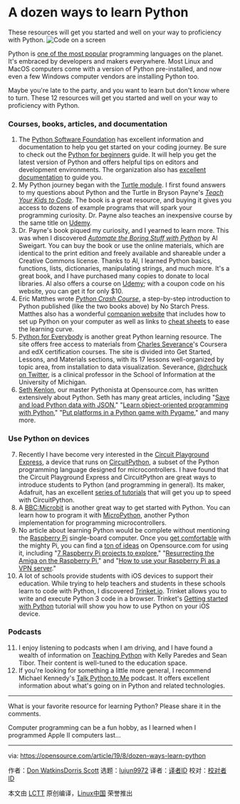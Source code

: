 [#]: collector: (lujun9972)
[#]: translator: ( )
[#]: reviewer: ( )
[#]: publisher: ( )
[#]: url: ( )
[#]: subject: (A dozen ways to learn Python)
[#]: via: (https://opensource.com/article/19/8/dozen-ways-learn-python)
[#]: author: (Don WatkinsDorris Scott https://opensource.com/users/don-watkinshttps://opensource.com/users/don-watkinshttps://opensource.com/users/chris-engelhardthttps://opensource.com/users/momiji15https://opensource.com/users/asingh31https://opensource.com/users/pshapirohttps://opensource.com/users/greg-phttps://opensource.com/users/don-watkinshttps://opensource.com/users/holmjahttps://opensource.com/users/don-watkins)

A dozen ways to learn Python
======
These resources will get you started and well on your way to proficiency
with Python.
![Code on a screen][1]

Python is [one of the most popular][2] programming languages on the planet. It's embraced by developers and makers everywhere. Most Linux and MacOS computers come with a version of Python pre-installed, and now even a few Windows computer vendors are installing Python too.

Maybe you're late to the party, and you want to learn but don't know where to turn. These 12 resources will get you started and well on your way to proficiency with Python.

### Courses, books, articles, and documentation

  1. The [Python Software Foundation][3] has excellent information and documentation to help you get started on your coding journey. Be sure to check out the [Python for beginners][4] guide. It will help you get the latest version of Python and offers helpful tips on editors and development environments. The organization also has [excellent documentation][5] to guide you.
  2. My Python journey began with the [Turtle module][6]. I first found answers to my questions about Python and the Turtle in Bryson Payne's _[Teach Your Kids to Code][7]_. The book is a great resource, and buying it gives you access to dozens of example programs that will spark your programming curiosity. Dr. Payne also teaches an inexpensive course by the same title on [Udemy][8].
  3. Dr. Payne's book piqued my curiosity, and I yearned to learn more. This was when I discovered _[Automate the Boring Stuff with Python][9]_ by Al Sweigart. You can buy the book or use the online materials, which are identical to the print edition and freely available and shareable under a Creative Commons license. Thanks to Al, I learned Python basics, functions, lists, dictionaries, manipulating strings, and much more. It's a great book, and I have purchased many copies to donate to local libraries. Al also offers a course on [Udemy][10]; with a coupon code on his website, you can get it for only $10.
  4. Eric Matthes wrote _[Python Crash Course][11]_, a step-by-step introduction to Python published (like the two books above) by No Starch Press. Matthes also has a wonderful [companion website][12] that includes how to set up Python on your computer as well as links to [cheat sheets][13] to ease the learning curve.
  5. [Python for Everybody][14] is another great Python learning resource. The site offers free access to materials from [Charles Severance][15]'s Coursera and edX certification courses. The site is divided into Get Started, Lessons, and Materials sections, with its 17 lessons well-organized by topic area, from installation to data visualization. Severance, [@drchuck on Twitter][16], is a clinical professor in the School of Information at the University of Michigan.
  6. [Seth Kenlon][17], our master Pythonista at Opensource.com, has written extensively about Python. Seth has many great articles, including "[Save and load Python data with JSON][18]," "[Learn object-oriented programming with Python][19]," "[Put platforms in a Python game with Pygame][20]," and many more.



### Use Python on devices

  7. Recently I have become very interested in the [Circuit Playground Express][21], a device that runs on [CircuitPython][22], a subset of the Python programming language designed for microcontrollers. I have found that the Circuit Playground Express and CircuitPython are great ways to introduce students to Python (and programming in general). Its maker, Adafruit, has an excellent [series of tutorials][23] that will get you up to speed with CircuitPython.
  8. A [BBC:Microbit][24] is another great way to get started with Python. You can learn how to program it with [MicroPython][25], another Python implementation for programming microcontrollers.
  9. No article about learning Python would be complete without mentioning the [Raspberry Pi][26] single-board computer. Once you [get comfortable][27] with the mighty Pi, you can find a [ton of ideas][28] on Opensource.com for using it, including "[7 Raspberry Pi projects to explore][29]," "[Resurrecting the Amiga on the Raspberry Pi][30]," and "[How to use your Raspberry Pi as a VPN server][31]."
  10. A lot of schools provide students with iOS devices to support their education. While trying to help teachers and students in these schools learn to code with Python, I discovered [Trinket.io][32]. Trinket allows you to write and execute Python 3 code in a browser. Trinket's [Getting started with Python][33] tutorial will show you how to use Python on your iOS device.



### Podcasts

  11. I enjoy listening to podcasts when I am driving, and I have found a wealth of information on [Teaching Python][34] with Kelly Paredes and Sean Tibor. Their content is well-tuned to the education space.
  12. If you're looking for something a little more general, I recommend Michael Kennedy's [Talk Python to Me][35] podcast. It offers excellent information about what's going on in Python and related technologies.



* * *

What is your favorite resource for learning Python? Please share it in the comments.

Computer programming can be a fun hobby, as I learned when I programmed Apple II computers last...

--------------------------------------------------------------------------------

via: https://opensource.com/article/19/8/dozen-ways-learn-python

作者：[Don WatkinsDorris Scott][a]
选题：[lujun9972][b]
译者：[译者ID](https://github.com/译者ID)
校对：[校对者ID](https://github.com/校对者ID)

本文由 [LCTT](https://github.com/LCTT/TranslateProject) 原创编译，[Linux中国](https://linux.cn/) 荣誉推出

[a]: https://opensource.com/users/don-watkinshttps://opensource.com/users/don-watkinshttps://opensource.com/users/chris-engelhardthttps://opensource.com/users/momiji15https://opensource.com/users/asingh31https://opensource.com/users/pshapirohttps://opensource.com/users/greg-phttps://opensource.com/users/don-watkinshttps://opensource.com/users/holmjahttps://opensource.com/users/don-watkins
[b]: https://github.com/lujun9972
[1]: https://opensource.com/sites/default/files/styles/image-full-size/public/lead-images/programming_code_screen_display.jpg?itok=2HMTzqz0 (Code on a screen)
[2]: https://insights.stackoverflow.com/survey/2019#most-popular-technologies
[3]: https://www.python.org/
[4]: https://www.python.org/about/gettingstarted/
[5]: https://docs.python.org/3/
[6]: https://opensource.com/life/15/8/python-turtle-graphics
[7]: https://opensource.com/education/15/9/review-bryson-payne-teach-your-kids-code
[8]: https://www.udemy.com/teach-your-kids-to-code/
[9]: https://automatetheboringstuff.com/
[10]: https://www.udemy.com/automate/?couponCode=PAY_10_DOLLARS
[11]: https://nostarch.com/pythoncrashcourse2e
[12]: https://ehmatthes.github.io/pcc/
[13]: https://ehmatthes.github.io/pcc/cheatsheets/README.html
[14]: https://www.py4e.com/
[15]: http://www.dr-chuck.com/dr-chuck/resume/bio.htm
[16]: https://twitter.com/drchuck/
[17]: https://opensource.com/users/seth
[18]: https://opensource.com/article/19/7/save-and-load-data-python-json
[19]: https://opensource.com/article/19/7/get-modular-python-classes
[20]: https://opensource.com/article/18/7/put-platforms-python-game
[21]: https://opensource.com/article/19/7/circuit-playground-express
[22]: https://circuitpython.org/
[23]: https://learn.adafruit.com/welcome-to-circuitpython
[24]: https://opensource.com/article/19/8/getting-started-bbc-microbit
[25]: https://micropython.org/
[26]: https://www.raspberrypi.org/
[27]: https://projects.raspberrypi.org/en/pathways/getting-started-with-raspberry-pi
[28]: https://opensource.com/sitewide-search?search_api_views_fulltext=Raspberry%20Pi
[29]: https://opensource.com/article/19/3/raspberry-pi-projects
[30]: https://opensource.com/article/19/3/amiga-raspberry-pi
[31]: https://opensource.com/article/19/6/raspberry-pi-vpn-server
[32]: https://trinket.io/
[33]: https://docs.trinket.io/getting-started-with-python#/welcome/where-we-ll-go
[34]: https://www.teachingpython.fm/
[35]: https://talkpython.fm/
